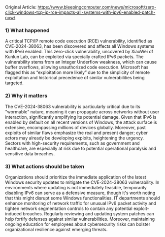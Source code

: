Original Article: https://www.bleepingcomputer.com/news/microsoft/zero-click-windows-tcp-ip-rce-impacts-all-systems-with-ipv6-enabled-patch-now/

### 1) What happened

A critical TCP/IP remote code execution (RCE) vulnerability, identified as CVE-2024-38063, has been discovered and affects all Windows systems with IPv6 enabled. This zero-click vulnerability, uncovered by XiaoWei of Kunlun Lab, can be exploited via specially crafted IPv6 packets. The vulnerability stems from an Integer Underflow weakness, which can cause buffer overflows, allowing unauthorized code execution. Microsoft has flagged this as “exploitation more likely” due to the simplicity of remote exploitation and historical precedence of similar vulnerabilities being targeted.

### 2) Why it matters

The CVE-2024-38063 vulnerability is particularly critical due to its "wormable" nature, meaning it can propagate across networks without user interaction, significantly amplifying its potential damage. Given that IPv6 is enabled by default on all recent versions of Windows, the attack surface is extensive, encompassing millions of devices globally. Moreover, past exploits of similar flaws emphasize the real and present danger; cyber actors may already be developing exploits, heightening the urgency. Sectors with high-security requirements, such as government and healthcare, are especially at risk due to potential operational paralysis and sensitive data breaches.

### 3) What actions should be taken

Organizations should prioritize the immediate application of the latest Windows security updates to mitigate the CVE-2024-38063 vulnerability. In environments where updating is not immediately feasible, temporarily disabling IPv6 can serve as a defensive measure, though it's worth noting that this might disrupt some Windows functionalities. IT departments should enhance monitoring of network traffic for unusual IPv6 packet activity and tighten network segmentation controls to contain any potential exploit-induced breaches. Regularly reviewing and updating system patches can help fortify defenses against similar vulnerabilities. Moreover, maintaining ongoing education for employees about cybersecurity risks can bolster organizational resilience against emerging threats.